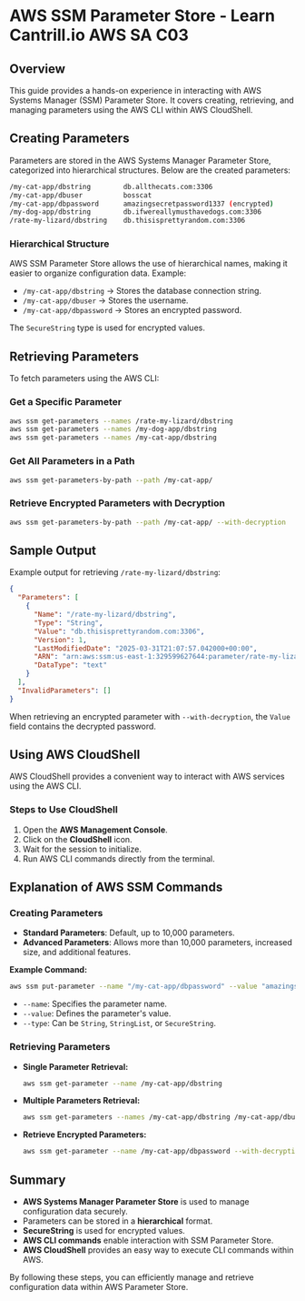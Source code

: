 # AWS SSM Parameter Store - Learn Cantrill.io AWS SA C03

## Overview

This guide provides a hands-on experience in interacting with AWS Systems Manager (SSM) Parameter Store. It covers creating, retrieving, and managing parameters using the AWS CLI within AWS CloudShell.

## Creating Parameters

Parameters are stored in the AWS Systems Manager Parameter Store, categorized into hierarchical structures. Below are the created parameters:

```bash
/my-cat-app/dbstring        db.allthecats.com:3306
/my-cat-app/dbuser          bosscat
/my-cat-app/dbpassword      amazingsecretpassword1337 (encrypted)
/my-dog-app/dbstring        db.ifwereallymusthavedogs.com:3306
/rate-my-lizard/dbstring    db.thisisprettyrandom.com:3306
```

### Hierarchical Structure

AWS SSM Parameter Store allows the use of hierarchical names, making it easier to organize configuration data. Example:

- `/my-cat-app/dbstring` → Stores the database connection string.
- `/my-cat-app/dbuser` → Stores the username.
- `/my-cat-app/dbpassword` → Stores an encrypted password.

The `SecureString` type is used for encrypted values.

## Retrieving Parameters

To fetch parameters using the AWS CLI:

### Get a Specific Parameter

```bash
aws ssm get-parameters --names /rate-my-lizard/dbstring
aws ssm get-parameters --names /my-dog-app/dbstring
aws ssm get-parameters --names /my-cat-app/dbstring
```

### Get All Parameters in a Path

```bash
aws ssm get-parameters-by-path --path /my-cat-app/
```

### Retrieve Encrypted Parameters with Decryption

```bash
aws ssm get-parameters-by-path --path /my-cat-app/ --with-decryption
```

## Sample Output

Example output for retrieving `/rate-my-lizard/dbstring`:

```json
{
  "Parameters": [
    {
      "Name": "/rate-my-lizard/dbstring",
      "Type": "String",
      "Value": "db.thisisprettyrandom.com:3306",
      "Version": 1,
      "LastModifiedDate": "2025-03-31T21:07:57.042000+00:00",
      "ARN": "arn:aws:ssm:us-east-1:329599627644:parameter/rate-my-lizard/dbstring",
      "DataType": "text"
    }
  ],
  "InvalidParameters": []
}
```

When retrieving an encrypted parameter with `--with-decryption`, the `Value` field contains the decrypted password.

## Using AWS CloudShell

AWS CloudShell provides a convenient way to interact with AWS services using the AWS CLI.

### Steps to Use CloudShell

1. Open the **AWS Management Console**.
2. Click on the **CloudShell** icon.
3. Wait for the session to initialize.
4. Run AWS CLI commands directly from the terminal.

## Explanation of AWS SSM Commands

### Creating Parameters

- **Standard Parameters**: Default, up to 10,000 parameters.
- **Advanced Parameters**: Allows more than 10,000 parameters, increased size, and additional features.

**Example Command:**

```bash
aws ssm put-parameter --name "/my-cat-app/dbpassword" --value "amazingsecretpassword1337" --type "SecureString"
```

- `--name`: Specifies the parameter name.
- `--value`: Defines the parameter's value.
- `--type`: Can be `String`, `StringList`, or `SecureString`.

### Retrieving Parameters

- **Single Parameter Retrieval:**
  ```bash
  aws ssm get-parameter --name /my-cat-app/dbstring
  ```
- **Multiple Parameters Retrieval:**
  ```bash
  aws ssm get-parameters --names /my-cat-app/dbstring /my-cat-app/dbuser
  ```
- **Retrieve Encrypted Parameters:**
  ```bash
  aws ssm get-parameter --name /my-cat-app/dbpassword --with-decryption
  ```

## Summary

- **AWS Systems Manager Parameter Store** is used to manage configuration data securely.
- Parameters can be stored in a **hierarchical** format.
- **SecureString** is used for encrypted values.
- **AWS CLI commands** enable interaction with SSM Parameter Store.
- **AWS CloudShell** provides an easy way to execute CLI commands within AWS.

By following these steps, you can efficiently manage and retrieve configuration data within AWS Parameter Store.
